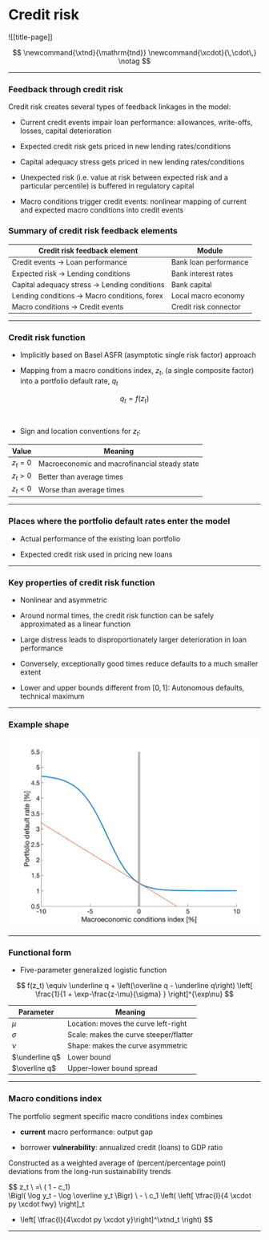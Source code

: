 
# Credit risk

![[title-page]]

$$
\newcommand{\xtnd}{\mathrm{tnd}}
\newcommand{\xcdot}{\,\cdot\,}
\notag
$$

--------------------------------------------------------------------------------


### Feedback through credit risk

Credit risk creates several types of feedback linkages in the model:

* Current credit events impair loan performance: allowances, write-offs, losses, capital deterioration

* Expected credit risk gets priced in new lending rates/conditions

* Capital adequacy stress gets priced in new lending rates/conditions

* Unexpected risk (i.e. value at risk between expected risk and a particular percentile) is buffered in regulatory capital

* Macro conditions trigger credit events: nonlinear mapping of current and expected macro conditions into credit events



### Summary of credit risk feedback elements



| Credit risk feedback element              | Module |
|---                                                |---            |
| Credit events $\rightarrow$ Loan performance | Bank loan performance |
| Expected risk $\rightarrow$ Lending conditions | Bank interest rates |
| Capital adequacy stress $\rightarrow$ Lending conditions | Bank capital |
| Lending conditions $\rightarrow$ Macro conditions, forex | Local macro economy |
| Macro conditions $\rightarrow$ Credit events   | Credit risk connector |


--------------------------------------------------------------------------------


### Credit risk function


* Implicitly based on Basel ASFR (asymptotic single risk factor) approach

* Mapping from a macro conditions index, $z_t$, (a single composite factor) into
  a portfolio default rate, $q_t$

$$
q_t = f(z_t)
$$

<br/>

* Sign and location conventions for $z_t$:

| Value | Meaning |
|---|---|
| $z_t=0$ | Macroeconomic and macrofinancial steady state |
| $z_t>0$ | Better than average times | 
| $z_t<0$ | Worse than average times |


--------------------------------------------------------------------------------


### Places where the portfolio default rates enter the model


* Actual performance of the existing loan portfolio

* Expected credit risk used in pricing new loans


--------------------------------------------------------------------------------


### Key properties of credit risk function


* Nonlinear and asymmetric

* Around normal times, the credit risk function can be safely approximated
  as a linear function

* Large distress leads to disproportionately larger deterioration in loan
  performance

* Conversely, exceptionally good times reduce defaults to a much smaller
  extent

* Lower and upper bounds different from $[0,\, 1]$: Autonomous defaults,
  technical maximum

--------------------------------------------------------------------------------

### Example shape

![Portfolio default rate function](portfolio-default-rate-func.png)


--------------------------------------------------------------------------------

### Functional form


* Five-parameter generalized logistic function

$$
f(z_t) \equiv
\underline q + \left(\overline q - \underline q\right) \left[ \frac{1}{1 + \exp-\frac{z-\mu}{\sigma} } \right]^{\exp\nu}
$$


| Parameter | Meaning |
|-----------|---------|
| $\mu$ | Location: moves the curve left-right |
| $\sigma$ | Scale: makes the curve steeper/flatter |
| $\nu$ | Shape: makes the curve asymmetric |
| $\underline q$ | Lower bound |
| $\overline q$ | Upper–lower bound spread |


--------------------------------------------------------------------------------

### Macro conditions index


The portfolio segment specific macro conditions index combines

* **current** macro performance: output gap

* borrower **vulnerability**: annualized credit (loans) to GDP ratio


Constructed as a weighted average of (percent/percentage point) deviations from the long-run sustainability trends

$$
z_t \ =\ 
( 1 - c_1) \
\Bigl( \log y_t - \log \overline y_t \Bigr)
\ - \ c_1 \left( 
\left[ \tfrac{l}{4 \xcdot py \xcdot fwy} \right]_t 
- \left[ \tfrac{l}{4\xcdot py \xcdot y}\right]^\xtnd_t
\right)
$$


--------------------------------------------------------------------------------


